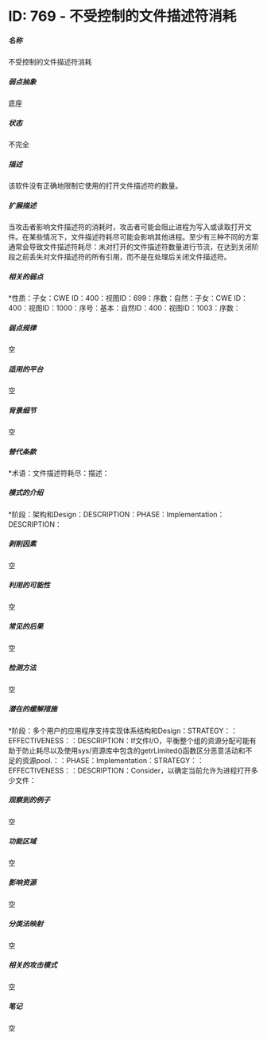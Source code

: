 # ID: 769 - 不受控制的文件描述符消耗
<h5>名称</h5>不受控制的文件描述符消耗
<h5>弱点抽象</h5>底座
<h5>状态</h5>不完全
<h5>描述</h5>该软件没有正确地限制它使用的打开文件描述符的数量。
<h5>扩展描述</h5>当攻击者影响文件描述符的消耗时，攻击者可能会阻止进程为写入或读取打开文件。在某些情况下，文件描述符耗尽可能会影响其他进程。至少有三种不同的方案通常会导致文件描述符耗尽：未对打开的文件描述符数量进行节流，在达到关闭阶段之前丢失对文件描述符的所有引用，而不是在处理后关闭文件描述符。
<h5>相关的弱点</h5>*性质：子女：CWE ID：400：视图ID：699：序数：自然：子女：CWE ID：400：视图ID：1000：序号：基本：自然ID：400：视图ID：1003：序数：
<h5>弱点规律</h5>空
<h5>适用的平台</h5>空
<h5>背景细节</h5>空
<h5>替代条款</h5>*术语：文件描述符耗尽：描述：
<h5>模式的介绍</h5>*阶段：架构和Design：DESCRIPTION：PHASE：Implementation：DESCRIPTION：
<h5>剥削因素</h5>空
<h5>利用的可能性</h5>空
<h5>常见的后果</h5>空
<h5>检测方法</h5>空
<h5>潜在的缓解措施</h5>*阶段：多个用户的应用程序支持实现体系结构和Design：STRATEGY：：EFFECTIVENESS：：DESCRIPTION：If文件I/O，平衡整个组的资源分配可能有助于防止耗尽以及使用sys/资源库中包含的getrLimited()函数区分恶意活动和不足的资源pool.：：PHASE：Implementation：STRATEGY：：EFFECTIVENESS：：DESCRIPTION：Consider，以确定当前允许为进程打开多少文件：
<h5>观察到的例子</h5>空
<h5>功能区域</h5>空
<h5>影响资源</h5>空
<h5>分类法映射</h5>空
<h5>相关的攻击模式</h5>空
<h5>笔记</h5>空

